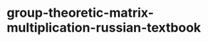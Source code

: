 group-theoretic-matrix-multiplication-russian-textbook
======================================================
